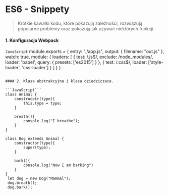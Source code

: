 
# ES6 - Snippety
> Krótkie kawałki kodu, które pokazują zależności, rozwiązują popularne problemy oraz pokazują jak używać niektórych funkcji.

#### 1. Konfiguracja Webpack
```JavaScript```
module.exports = {
	entry: "./app.js",
	output: { filename: "out.js" },
	watch: true,
	module: {
        loaders: [
            {
                test: /\.js$/,  exclude: /node_modules/,
                loader: 'babel',
                query: { presets: ['es2015'] }
            },
            {
            	test: /\.css$/,
            	loader: ['style-loader', 'css-loader']
            }
        ]
    }
}
```

#### 2. Klasa abstrakcyjna i klasa dziedziczaca.

```JavaScript```
class Animal {
	construcotr(type){
		this.type = type;
	}

	breath(){
		console.log("I breathe");
	}
}

class Dog extends Animal {
	constructor(type){
		super(type);
	}

	bark(){
		console.log("Now I am barking")
	}
}
 let dog = new Dog("Mammal");
 dog.breath();
 dog.bark();
```
